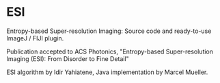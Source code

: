 # ESI
Entropy-based Super-resolution Imaging:
Source code and ready-to-use ImageJ / FIJI plugin.

Publication accepted to ACS Photonics, "Entropy-based Super-resolution Imaging (ESI): From Disorder to Fine Detail"

ESI algorithm by Idir Yahiatene, Java implementation by Marcel Mueller.
